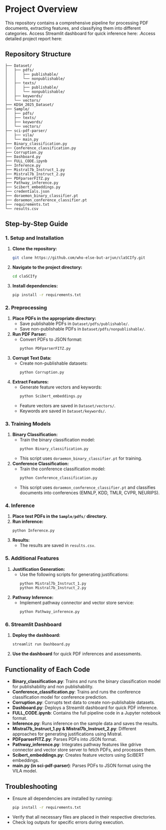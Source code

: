 # Project Overview
This repository contains a comprehensive pipeline for processing PDF documents, extracting features, and classifying them into different categories. Access Streamlit dashboard for quick inference here: .Access detailed project report here: 

## Repository Structure
```
├── Dataset/
│   ├── pdfs/
│   │   ├── publishable/
│   │   └── nonpublishable/
│   ├── texts/
│   │   ├── publishable/
│   │   └── nonpublishable/
│   ├── keywords/
│   └── vectors/
├── KDSH_2025_Dataset/
├── Sample/
│   ├── pdfs/
│   ├── texts/
│   ├── keywords/
│   └── vectors/
├── sci-pdf-parser/
│   ├── vila/
│   └── main.py
├── Binary_classification.py
├── Conference_classification.py
├── Corruption.py
├── Dashboard.py
├── FULL_CODE.ipynb
├── Inference.py
├── Mistral7b_Instruct_1.py
├── Mistral7b_Instruct_2.py
├── PDFparserFITZ.py
├── Pathway_inference.py
├── Scibert_embeddings.py
├── credentials.json
├── doraemon_binary_classifier.pt
├── doraemon_conference_classifier.pt
├── requirements.txt
└── results.csv
```

## Step-by-Step Guide

### 1. Setup and Installation
1. **Clone the repository:**
   ```bash
   git clone https://github.com/who-else-but-arjun/claSCIfy.git
   ```
2. **Navigate to the project directory:**
   ```bash
   cd claSCIfy
   ```
3. **Install dependencies:**
   ```bash
   pip install -r requirements.txt
   ```

### 2. Preprocessing
1. **Place PDFs in the appropriate directory:**
   - Save publishable PDFs in `Dataset/pdfs/publishable/`.
   - Save non-publishable PDFs in `Dataset/pdfs/nonpublishable/`.
2. **Run PDF Parser:**
   - Convert PDFs to JSON format:
     ```bash
     python PDFparserFITZ.py
     ```
3. **Corrupt Text Data:**
   - Create non-publishable datasets:
     ```bash
     python Corruption.py
     ```
4. **Extract Features:**
   - Generate feature vectors and keywords:
     ```bash
     python Scibert_embeddings.py
     ```
   - Feature vectors are saved in `Dataset/vectors/`.
   - Keywords are saved in `Dataset/keywords/`.

### 3. Training Models
1. **Binary Classification:**
   - Train the binary classification model:
     ```bash
     python Binary_classification.py
     ```
   - This script uses `doraemon_binary_classifier.pt` for training.
2. **Conference Classification:**
   - Train the conference classification model:
     ```bash
     python Conference_classification.py
     ```
   - This script uses `doraemon_conference_classifier.pt` and classifies documents into conferences (EMNLP, KDD, TMLR, CVPR, NEURIPS).

### 4. Inference
1. **Place test PDFs in the `Sample/pdfs/` directory.**
2. **Run inference:**
   ```bash
   python Inference.py
   ```
3. **Results:**
   - The results are saved in `results.csv`.

### 5. Additional Features
1. **Justification Generation:**
   - Use the following scripts for generating justifications:
     ```bash
     python Mistral7b_Instruct_1.py
     python Mistral7b_Instruct_2.py
     ```
2. **Pathway Inference:**
   - Implement pathway connector and vector store service:
     ```bash
     python Pathway_inference.py
     ```

### 6. Streamlit Dashboard
1. **Deploy the dashboard:**
   ```bash
   streamlit run Dashboard.py
   ```
2. **Use the dashboard** for quick PDF inferences and assessments.

## Functionality of Each Code
- **Binary_classification.py**: Trains and runs the binary classification model for publishability and non publishability.
- **Conference_classification.py**: Trains and runs the conference classification model for conference prediction.
- **Corruption.py**: Corrupts text data to create non-publishable datasets.
- **Dashboard.py**: Deploys a Streamlit dashboard for quick PDF inference.
- **FULL_CODE.ipynb**: Contains the full pipeline code in a Jupyter notebook format.
- **Inference.py**: Runs inference on the sample data and saves the results.
- **Mistral7b_Instruct_1.py & Mistral7b_Instruct_2.py**: Different approaches for generating justifications using Mistral.
- **PDFparserFITZ.py**: Parses PDFs into JSON format.
- **Pathway_inference.py**: Integrates pathway features like gdrive connector and vector store server to fetch PDFs, and processes them.
- **Scibert_embeddings.py**: Creates feature vectors using SciBERT embeddings.
- **main.py (in sci-pdf-parser)**: Parses PDFs to JSON format using the VILA model.

## Troubleshooting
- Ensure all dependencies are installed by running:
  ```bash
  pip install -r requirements.txt
  ```
- Verify that all necessary files are placed in their respective directories.
- Check log outputs for specific errors during execution.


